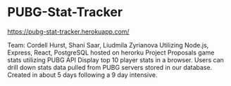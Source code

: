 # PUBG-Stat-Tracker

https://pubg-stat-tracker.herokuapp.com/

Team: Cordell Hurst, Shani Saar, Liudmila Zyrianova  Utilizing Node.js, Express, React, PostgreSQL hosted on herorku  Project Proposals game stats utilizing PUBG API      Display top 10 player stats in a browser. Users can drill down stats data pulled from PUBG servers stored in our database. Created in about 5 days following a 9 day intensive.
